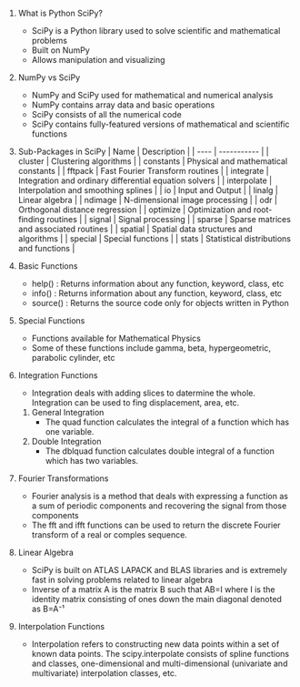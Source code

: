 1. What is Python SciPy?
   * SciPy is a Python library used to solve scientific and mathematical problems
   * Built on NumPy
   * Allows manipulation and visualizing

2. NumPy vs SciPy
   * NumPy and SciPy used for mathematical and numerical analysis
   * NumPy contains array data and basic operations
   * SciPy consists of all the numerical code
   * SciPy contains fully-featured versions of mathematical and scientific functions

3. Sub-Packages in SciPy
   | Name | Description |
   | ---- | ----------- |
   | cluster | Clustering algorithms |
   | constants | Physical and mathematical constants |
   | fftpack | Fast Fourier Transform routines |
   | integrate | Integration and ordinary differential equation solvers |
   | interpolate | Interpolation and smoothing splines |
   | io  |  Input and Output |
   | linalg | Linear algebra |
   | ndimage | N-dimensional image processing |
   | odr | Orthogonal distance regression |
   | optimize | Optimization and root-finding routines |
   | signal | Signal processing |
   | sparse | Sparse matrices and associated routines |
   | spatial | Spatial data structures and algorithms |
   | special | Special functions |
   | stats | Statistical distributions and functions |
   
4. Basic Functions
   * help() : Returns information about any function, keyword, class, etc
   * info() : Returns information about any function, keyword, class, etc
   * source() : Returns the source code only for objects written in Python

5. Special Functions
   * Functions available for Mathematical Physics
   * Some of these functions include gamma, beta, hypergeometric, parabolic cylinder, etc

6. Integration Functions
   * Integration deals with adding slices to datermine the whole. Integration can be used to fing displacement, area, etc.
   1. General Integration
      * The quad function calculates the integral of a function which has one variable.
   2. Double Integration
      * The dblquad function calculates double integral of a function which has two variables.
      
7. Fourier Transformations
   * Fourier analysis is a method that deals with expressing a function as a sum of periodic components and recovering the signal from those components
   * The fft and ifft functions can be used to return the discrete Fourier transform of a real or comples sequence.

8. Linear Algebra
   * SciPy is built on ATLAS LAPACK and BLAS libraries and is extremely fast in solving problems related to linear algebra
   * Inverse of a matrix A is the matrix B such that AB=I where I is the identity matrix consisting of ones down the main diagonal denoted as B=A⁻¹

9. Interpolation Functions
   * Interpolation refers to constructing new data points within a set of known data points. The scipy.interpolate consists of spline functions and classes, one-dimensional and multi-dimensional (univariate and multivariate) interpolation classes, etc.
